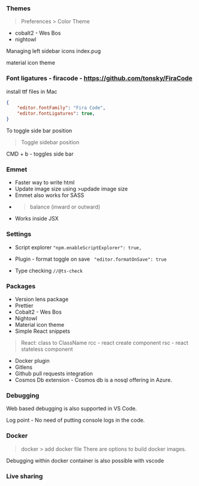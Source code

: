 ### Themes
>Preferences > Color Theme
- cobalt2 - Wes Bos
- nightowl

Managing left sidebar icons
index.pug

material icon theme

### Font ligatures - firacode - https://github.com/tonsky/FiraCode
install ttf files in Mac
```json
{
    "editor.fontFamily": "Fira Code",
    "editor.fontLigatures": true,
}
```

To toggle side bar position
>Toggle sidebar position

CMD + b - toggles side bar

### Emmet
- Faster way to write html
- Update image size using >updade image size
- Emmet also works for SASS
- >balance (inward or outward)
- Works inside JSX

### Settings
- Script explorer
`"npm.enableScriptExplorer": true,`

- Plugin - format toggle on save
` "editor.formatOnSave": true`

- Type checking
`//@ts-check`

### Packages
- Version lens package
- Prettier
- Cobalt2 - Wes Bos
- Nightowl
- Material icon theme
- Simple React snippets
 >React: class to ClassName
 rcc - react create component
 rsc - react stateless component
- Docker plugin
- Gitlens
- Github pull requests integration
- Cosmos Db extension - Cosmos db is a nosql offering in Azure.

### Debugging
Web based debugging is also supported in VS Code.

Log point - No need of putting console logs in the code.

### Docker
> docker > add docker file
There are options to build docker images.

Debugging within docker container is also possible with vscode

### Live sharing